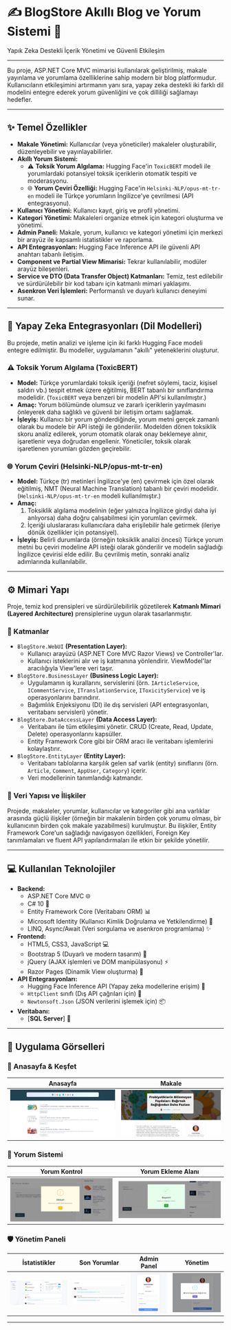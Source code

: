 <p align="center">
  
 
  <br>
  <h1>✍️ BlogStore Akıllı Blog ve Yorum Sistemi 🧠</h1>
  <p>Yapık Zeka Destekli İçerik Yönetimi ve Güvenli Etkileşim</p>
</p>

---

Bu proje, ASP.NET Core MVC mimarisi kullanılarak geliştirilmiş, makale yayınlama ve yorumlama özelliklerine sahip modern bir blog platformudur. Kullanıcıların etkileşimini artırmanın yanı sıra, yapay zeka destekli iki farklı dil modelini entegre ederek yorum güvenliğini ve çok dilliliği sağlamayı hedefler.

---

## ✨ Temel Özellikler

- **Makale Yönetimi:** Kullanıcılar (veya yöneticiler) makaleler oluşturabilir, düzenleyebilir ve yayınlayabilirler.
- **Akıllı Yorum Sistemi:**
    - ⚠️ **Toksik Yorum Algılama:** Hugging Face'in `ToxicBERT` modeli ile yorumlardaki potansiyel toksik içeriklerin otomatik tespiti ve moderasyonu.
    - 🌐 **Yorum Çeviri Özelliği:** Hugging Face'in `Helsinki-NLP/opus-mt-tr-en` modeli ile Türkçe yorumların İngilizce'ye çevrilmesi (API entegrasyonu).
- **Kullanıcı Yönetimi:** Kullanıcı kayıt, giriş ve profil yönetimi.
- **Kategori Yönetimi:** Makaleleri organize etmek için kategori oluşturma ve yönetimi.
- **Admin Paneli:** Makale, yorum, kullanıcı ve kategori yönetimi için merkezi bir arayüz ile kapsamlı istatistikler ve raporlama.
- **API Entegrasyonları:** Hugging Face Inference API ile güvenli API anahtarı tabanlı iletişim.
- **Component ve Partial View Mimarisi:** Tekrar kullanılabilir, modüler arayüz bileşenleri.
- **Service ve DTO (Data Transfer Object) Katmanları:** Temiz, test edilebilir ve sürdürülebilir bir kod tabanı için katmanlı mimari yaklaşımı.
- **Asenkron Veri İşlemleri:** Performanslı ve duyarlı kullanıcı deneyimi sunar.

---

## 🧠 Yapay Zeka Entegrasyonları (Dil Modelleri)

Bu projede, metin analizi ve işleme için iki farklı Hugging Face modeli entegre edilmiştir. Bu modeller, uygulamanın "akıllı" yeteneklerini oluşturur.

### ⚠️ Toksik Yorum Algılama (ToxicBERT)

- **Model:** Türkçe yorumlardaki toksik içeriği (nefret söylemi, taciz, kişisel saldırı vb.) tespit etmek üzere eğitilmiş, BERT tabanlı bir sınıflandırma modelidir. (`ToxicBERT` veya benzeri bir modelin API'si kullanılmıştır.)
- **Amaç:** Yorum bölümünde olumsuz ve zararlı içeriklerin yayılmasını önleyerek daha sağlıklı ve güvenli bir iletişim ortamı sağlamak.
- **İşleyiş:** Kullanıcı bir yorum gönderdiğinde, yorum metni gerçek zamanlı olarak bu modele bir API isteği ile gönderilir. Modelden dönen toksiklik skoru analiz edilerek, yorum otomatik olarak onay beklemeye alınır, işaretlenir veya doğrudan engellenir. Yöneticiler, toksik olarak işaretlenen yorumları gözden geçirebilir.

### 🌐 Yorum Çeviri (Helsinki-NLP/opus-mt-tr-en)

- **Model:** Türkçe (tr) metinleri İngilizce'ye (en) çevirmek için özel olarak eğitilmiş, NMT (Neural Machine Translation) tabanlı bir çeviri modelidir. (`Helsinki-NLP/opus-mt-tr-en` modeli kullanılmıştır.)
- **Amaç:**
    1.  Toksiklik algılama modelinin (eğer yalnızca İngilizce girdiyi daha iyi anlıyorsa) daha doğru çalışabilmesi için yorumları çevirmek.
    2.  İçeriği uluslararası kullanıcılara daha erişilebilir hale getirmek (ileriye dönük özellikler için potansiyel).
- **İşleyiş:** Belirli durumlarda (örneğin toksiklik analizi öncesi) Türkçe yorum metni bu çeviri modeline API isteği olarak gönderilir ve modelin sağladığı İngilizce çevirisi elde edilir. Bu çevrilmiş metin, sonraki analiz adımlarında kullanılabilir.

---

## ⚙️ Mimari Yapı

Proje, temiz kod prensipleri ve sürdürülebilirlik gözetilerek **Katmanlı Mimari (Layered Architecture)** prensiplerine uygun olarak tasarlanmıştır.

### 🔹 Katmanlar

- `BlogStore.WebUI` **(Presentation Layer):**
    - Kullanıcı arayüzü (ASP.NET Core MVC Razor Views) ve Controller'lar.
    - Kullanıcı isteklerini alır ve iş katmanına yönlendirir. ViewModel'lar aracılığıyla View'lere veri taşır.
- `BlogStore.BusinessLayer` **(Business Logic Layer):**
    - Uygulamanın iş kurallarını, servislerini (örn. `IArticleService`, `ICommentService`, `ITranslationService`, `IToxicityService`) ve iş operasyonlarını barındırır.
    - Bağımlılık Enjeksiyonu (DI) ile dış servisleri (API entegrasyonları, veritabanı servisleri) yönetir.
- `BlogStore.DataAccessLayer` **(Data Access Layer):**
    - Veritabanı ile tüm etkileşimi yönetir. CRUD (Create, Read, Update, Delete) operasyonlarını kapsüller.
    - Entity Framework Core gibi bir ORM aracı ile veritabanı işlemlerini kolaylaştırır.
- `BlogStore.EntityLayer` **(Entity Layer):**
    - Veritabanı tablolarına karşılık gelen saf varlık (entity) sınıflarını (örn. `Article`, `Comment`, `AppUser`, `Category`) içerir.
    - Veri modellerinin tanımlandığı katmandır.


### 🔹 Veri Yapısı ve İlişkiler

Projede, makaleler, yorumlar, kullanıcılar ve kategoriler gibi ana varlıklar arasında güçlü ilişkiler (örneğin bir makalenin birden çok yorumu olması, bir kullanıcının birden çok makale yazabilmesi) kurulmuştur. Bu ilişkiler, Entity Framework Core'un sağladığı navigasyon özellikleri, Foreign Key tanımlamaları ve fluent API yapılandırmaları ile etkin bir şekilde yönetilir.

---

## 💻 Kullanılan Teknolojiler

- **Backend:**
    - ASP.NET Core MVC 🌐
    - C# 10 🚀
    - Entity Framework Core (Veritabanı ORM) 📊
    - Microsoft Identity (Kullanıcı Kimlik Doğrulama ve Yetkilendirme) 🔑
    - LINQ, Async/Await (Veri sorgulama ve asenkron programlama) ✨
- **Frontend:**
    - HTML5, CSS3, JavaScript 💻
    - Bootstrap 5 (Duyarlı ve modern tasarım) 🎨
    - jQuery (AJAX işlemleri ve DOM manipülasyonu) ⚡
    - Razor Pages (Dinamik View oluşturma) 📄
- **API Entegrasyonları:**
    - Hugging Face Inference API (Yapay zeka modellerine erişim) 🧠
    - `HttpClient` sınıfı (Dış API çağrıları için) 📡
    - `Newtonsoft.Json` (JSON verilerini işlemek için) 📦
- **Veritabanı:**
    - [**SQL Server**] 💾

---

## 📸 Uygulama Görselleri


### 🏡 Anasayfa & Keşfet

| Anasayfa |  Makale |
|:----------:|:----------:|
| ![Anasayfa Görünümü](blogimages/8.png) | ![Kategori Listeleme](blogimages/5.png) |

### 📝 Yorum Sistemi

| Yorum Kontrol | Yorum Ekleme Alanı |
|:------------:|:-----------:|
| ![Toksik Yorum](blogimages/3.png) | ![Başarılı Yorum](blogimages/4.png) |

### 🛡️ Yönetim Paneli

| İstatistikler | Son Yorumlar |Admin Panel | Yönetim | 
|:------------------------:|:---------------:|:---------------:|:------------:|
| ![Admin Dashboard](blogimages/6.png) | ![Profil (Admin)](blogimages/7.png) | ![Son Yorumlar (Admin)](blogimages/1.png) | ![Şifre Değiştirme (Admin)](blogimages/2.png) |  

---
